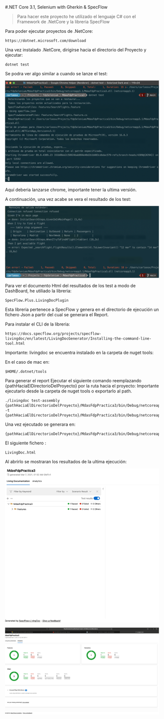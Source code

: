 #.NET Core 3.1, Selenium with Gherkin & SpecFlow 

>Para hacer este proyecto he utilizado el lenguaje C# con el Framework de .NetCore y la libreria SpecFlow

Para poder ejecutar proyectos de .NetCore:
```
https://dotnet.microsoft.com/download
```
Una vez instalado .NetCore, dirigirse hacia el directorio del Proyecto y ejecutar:
```
dotnet test   
```
Se podra ver algo similar a cuando se lanze el test:

![alt text](Images/chrome-driver.png)

Aquí deberia lanzarse chrome, importante tener la ultima versión.

A continuación, una vez acabe se vera el resultado de los test:

![alt text](Images/test-results.png)

Para ver el documento Html del resultados de los test a modo de DashBoard, he utiliado la libreria:

```
SpecFlow.Plus.LivingDocPlugin
```

Esta libreria pertenece a SpecFlow y genera en el directorio de ejecución un fichero Json a partir del cual se generara el Report.

Para instalar el CLI de la libreria: 

```
https://docs.specflow.org/projects/specflow-livingdoc/en/latest/LivingDocGenerator/Installing-the-command-line-tool.html
```

Importante: livingdoc se encuentra instalado en la carpeta de nuget tools:

En el caso de mac en: 

```
$HOME/.dotnet/tools
```

Para generar el report Ejecutar el siguiente comando reemplazando {pathHaciaElDirectorioDelProyecto} por la ruta hacia el proyecto:
Importante ejecutarlo desde la carpeta de nuget tools o exportarlo al path.

```
./livingdoc test-assembly {pathHaciaElDirectorioDelProyecto}/MdasFdpPractica3/bin/Debug/netcoreapp3.1/MdasFdpPractica3.dll -t {pathHaciaElDirectorioDelProyecto}/MdasFdpPractica3/bin/Debug/netcoreapp3.1/TestExecution.json
```

Una vez ejecutado se generara en: 

```
{pathHaciaElDirectorioDelProyecto}/MdasFdpPractica3/bin/Debug/netcoreapp3.1/
```
El siguiente fichero : 

```
LivingDoc.html
```

Al abrirlo se mostraran los resultados de la ultima ejecución:

![alt text](Images/living-doc2.png)

![alt text](Images/living-doc1.png)

